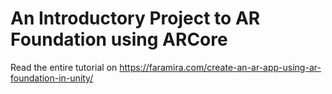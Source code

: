 # An Introductory Project to AR Foundation using ARCore

Read the entire tutorial on https://faramira.com/create-an-ar-app-using-ar-foundation-in-unity/
